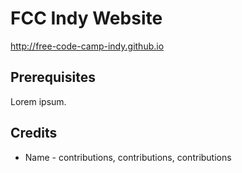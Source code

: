 # FCC Indy Website

http://free-code-camp-indy.github.io

## Prerequisites

Lorem ipsum.

## Credits

* Name - contributions, contributions, contributions
